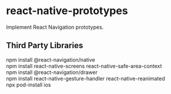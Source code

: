 # react-native-prototypes
Implement React Navigation prototypes.

## Third Party Libraries

npm install @react-navigation/native \
npm install react-native-screens react-native-safe-area-context \
npm install @react-navigation/drawer \
npm install react-native-gesture-handler react-native-reanimated \
npx pod-install ios